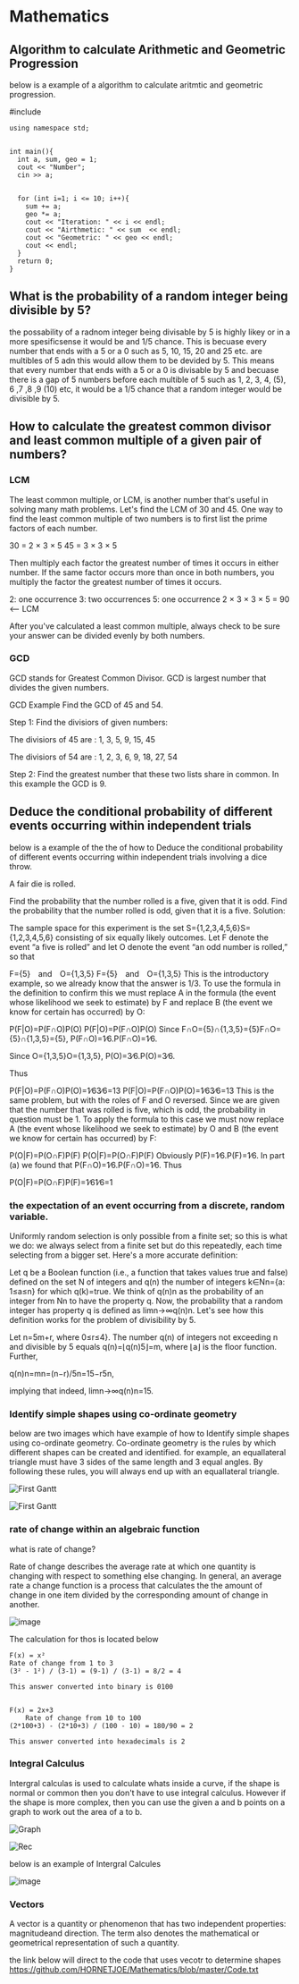 # Mathematics
## Algorithm to calculate Arithmetic and Geometric Progression
below is a example of a algorithm to calculate aritmtic and geometric progression.

 #include <iostream>
	

	using namespace std;
	

	int main(){
	  int a, sum, geo = 1;
	  cout << "Number";
	  cin >> a;
	  
	  
	  for (int i=1; i <= 10; i++){
	    sum += a;
	    geo *= a;
	    cout << "Iteration: " << i << endl;
	    cout << "Airthmetic: " << sum  << endl;
	    cout << "Geometric: " << geo << endl;
	    cout << endl;
	  }
	  return 0;
	}


## What is the probability of a random integer being divisible by 5?
the possability of a radnom integer being divisable by 5 is highly likey or in a more spesificsense it would be and 1/5 chance. This is becuase every number that ends with a 5 or a 0 such as 5, 10, 15, 20 and 25 etc. are multibles of 5 adn this would allow them to be devided by 5. This means that every number that ends with a 5 or a 0 is divisable by 5 and becuase there is a gap of 5 numbers before each multible of 5 such as 1, 2, 3, 4, (5), 6 ,7 ,8 ,9 (10) etc, it would be a 1/5 chance that a random integer would be divisible by 5.

## How to calculate the greatest common divisor and least common multiple of a given pair of numbers?
### LCM
The least common multiple, or LCM, is another number that's useful in solving many math problems. Let's find the LCM of 30 and 45. One way to find the least common multiple of two numbers is to first list the prime factors of each number.

30 = 2 × 3 × 5
45 = 3 × 3 × 5

Then multiply each factor the greatest number of times it occurs in either number. If the same factor occurs more than once in both numbers, you multiply the factor the greatest number of times it occurs.

2: one occurrence 
3: two occurrences 
5: one occurrence 
2 × 3 × 3 × 5 = 90 <— LCM

After you've calculated a least common multiple, always check to be sure your answer can be divided evenly by both numbers.

### GCD

GCD stands for Greatest Common Divisor. GCD is largest number that divides the given numbers.

GCD Example
Find the GCD of 45 and 54.

Step 1: Find the divisiors of given numbers:

The divisiors of 45 are : 1, 3, 5, 9, 15, 45

The divisiors of 54 are : 1, 2, 3, 6, 9, 18, 27, 54

Step 2: Find the greatest number that these two lists share in common. In this example the GCD is 9.

## Deduce the conditional probability of different events occurring within independent trials

below is a example of the the of how to Deduce the conditional probability of different events occurring within independent trials involving a dice throw.

A fair die is rolled.

Find the probability that the number rolled is a five, given that it is odd.
Find the probability that the number rolled is odd, given that it is a five.
Solution:

The sample space for this experiment is the set S={1,2,3,4,5,6}S={1,2,3,4,5,6} consisting of six equally likely outcomes. Let F denote the event “a five is rolled” and let O denote the event “an odd number is rolled,” so that

F={5} and O={1,3,5}
F={5} and O={1,3,5}
This is the introductory example, so we already know that the answer is 1/3. To use the formula in the definition to confirm this we must replace A in the formula (the event whose likelihood we seek to estimate) by F and replace B (the event we know for certain has occurred) by O:

P(F|O)=P(F∩O)P(O)
P(F|O)=P(F∩O)P(O)
Since F∩O={5}∩{1,3,5}={5}F∩O={5}∩{1,3,5}={5}, P(F∩O)=1∕6.P(F∩O)=1∕6.

Since O={1,3,5}O={1,3,5}, P(O)=3∕6.P(O)=3∕6.

Thus

P(F|O)=P(F∩O)P(O)=1∕63∕6=13
P(F|O)=P(F∩O)P(O)=1∕63∕6=13
This is the same problem, but with the roles of F and O reversed. Since we are given that the number that was rolled is five, which is odd, the probability in question must be 1. To apply the formula to this case we must now replace A (the event whose likelihood we seek to estimate) by O and B (the event we know for certain has occurred) by F:

P(O|F)=P(O∩F)P(F)
P(O|F)=P(O∩F)P(F)
Obviously P(F)=1∕6.P(F)=1∕6. In part (a) we found that P(F∩O)=1∕6.P(F∩O)=1∕6. Thus

P(O|F)=P(O∩F)P(F)=1∕61∕6=1

### the expectation of an event occurring from a discrete, random variable.

Uniformly random selection is only possible from a finite set; so this is what we do: we always select from a finite set but do this repeatedly, each time selecting from a bigger set. Here's a more accurate definition:

Let q be a Boolean function (i.e., a function that takes values true and false) defined on the set N of integers and q(n) the number of integers k∈Nn={a: 1≤a≤n} for which q(k)=true. We think of  q(n)n as the probability of an integer from Nn to have the property q.
Now, the probability that a random integer has property q is defined as  limn→∞q(n)n.
Let's see how this definition works for the problem of divisibility by 5.

Let n=5m+r, where 0≤r≤4}. The number q(n) of integers not exceeding n and divisible by 5 equals q(n)=⌊q(n)5⌋=m, where ⌊a⌋ is the floor function. Further,

q(n)n=mn=(n−r)/5n=15−r5n,

implying that indeed, limn→∞q(n)n=15.

### Identify simple shapes using co-ordinate geometry
below are two images which have example of how to Identify simple shapes using co-ordinate geometry. Co-ordinate geometry is the rules by which different shapes can be created and identified. for example, an equallateral triangle must have 3 sides of the same length and 3 equal angles. By following these rules, you will always end up with an equallateral triangle.

![First Gantt](https://github.com/HORNETJOE/Mathematics/blob/master/picture_11789_Screen_shot_2010-08-09_at_8.35.35_AM.png)

![First Gantt](https://github.com/HORNETJOE/Mathematics/blob/master/picture_6318_Screen_shot_2010-07-08_at_11.53.39_AM.png)

### rate of change within an algebraic function
what is rate of change?

Rate of change describes the average rate at which one quantity is changing with respect to something else changing.
In general, an average rate a change function is a process that calculates the the amount of change in one item divided by the corresponding amount of change in another.

![image](https://github.com/HORNETJOE/Mathematics/blob/master/formla.jpg)

The calculation for thos is located below

	F(x) = x²
	Rate of change from 1 to 3
	(3² - 1²) / (3-1) = (9-1) / (3-1) = 8/2 = 4

	This answer converted into binary is 0100
  
	
    F(x) = 2x+3
    	Rate of change from 10 to 100
	(2*100+3) - (2*10+3) / (100 - 10) = 180/90 = 2

	This answer converted into hexadecimals is 2


### Integral Calculus
Intergral calculas is used to calculate whats inside a curve, if the shape is normal or common then you don't have to use integral calculus. However if the shape is more complex, then you can use the given a and b points on a graph to work out the area of a to b.

![Graph](https://i.imgur.com/NnqLOp3.png)

![Rec](https://i.imgur.com/IGeVbPZ.png)

below is an example of Intergral Calcules

![image](https://github.com/HORNETJOE/Mathematics/blob/master/Formla.PNG)

### Vectors
A vector is a quantity or phenomenon that has two independent properties: magnitudeand direction. The term also denotes the mathematical or geometrical representation of such a quantity.

the link below will direct to the code that uses vecotr to determine shapes
https://github.com/HORNETJOE/Mathematics/blob/master/Code.txt
